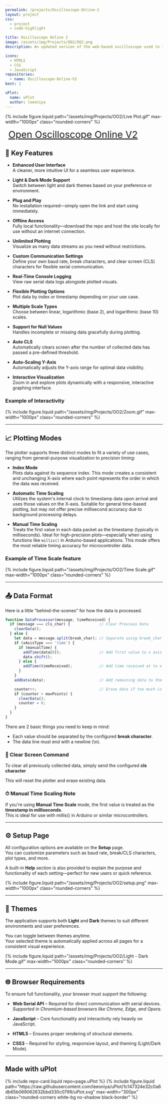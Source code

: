```yaml
---
permalink: /projects/Oscilloscope-Online-2
layout: project
css:
  - project
  - code-highlight

title: Oscilloscope Online 2
image: /assets/img/Projects/OO2/OO2.png
description: An updated version of the web-based oscilloscope used to interface with microcontrollers to capture, visualize, and analyze real-time signals using dynamic inputs, Timescale, and Logarithmic scales

icons:
  - HTML5
  - CSS
  - JavaScript
repositories:
  - name: Oscilloscope-Online-V2
best: 1

uPlot:
  name: uPlot
  author: leeoniya
---
```


{% include figure.liquid path="/assets/img/Projects/OO2/Live Plot.gif" max-width="1000px" class="rounded-corners" %}

<a href="https://mumarshahbaz.github.io/Oscilloscope-Online-V2" class="button" style="font-size: 30px; height: auto; padding: 10px" target="_blank">Open Oscilloscope Online V2</a>

## 🔧 Key Features

- **Enhanced User Interface**  
  A cleaner, more intuitive UI for a seamless user experience.

- **Light & Dark Mode Support**  
  Switch between light and dark themes based on your preference or environment.

- **Plug and Play**  
  No installation required—simply open the link and start using immediately.

- **Offline Access**  
  Fully local functionality—download the repo and host the site locally for use without an internet connection.

- **Unlimited Plotting**  
  Visualize as many data streams as you need without restrictions.

- **Custom Communication Settings**  
  Define your own baud rate, break characters, and clear screen (CLS) characters for flexible serial communication.

- **Real-Time Console Logging**  
  View raw serial data logs alongside plotted visuals.

- **Flexible Plotting Options**  
  Plot data by index or timestamp depending on your use case.

- **Multiple Scale Types**  
  Choose between linear, logarithmic (base 2), and logarithmic (base 10) scales.

- **Support for Null Values**  
  Handles incomplete or missing data gracefully during plotting.

- **Auto CLS**  
  Automatically clears screen after the number of collected data has passed a pre-defined threshold.

- **Auto-Scaling Y-Axis**  
  Automatically adjusts the Y-axis range for optimal data visibility.

- **Interactive Visualization**  
  Zoom in and explore plots dynamically with a responsive, interactive graphing interface.

### Example of Interactivity
{% include figure.liquid path="/assets/img/Projects/OO2/Zoom.gif" max-width="1000px" class="rounded-corners" %}

<hr class="spacer">

## 📈 Plotting Modes

The plotter supports three distinct modes to fit a variety of use cases, ranging from general-purpose visualization to precision timing:

- **Index Mode**  
  Plots data against its sequence index. This mode creates a consistent and unchanging X-axis where each point represents the order in which the data was received.

- **Automatic Time Scaling**  
  Utilizes the system's internal clock to timestamp data upon arrival and uses those values on the X-axis. Suitable for general time-based plotting, but may not offer precise millisecond accuracy due to background processing delays.

- **Manual Time Scaling**  
  Treats the first value in each data packet as the timestamp (typically in milliseconds). Ideal for high-precision plots—especially when using functions like `millis()` in Arduino-based applications. This mode offers the most reliable timing accuracy for microcontroller data.

### Example of Time Scale feature
{% include figure.liquid path="/assets/img/Projects/OO2/Time Scale.gif" max-width="1000px" class="rounded-corners" %}

<hr class="spacer">

## 📤 Data Format

Here is a little "behind-the-scenes" for how the data is processed.

```javascript
function DataProcessor(message, timeReceived) {
  if (message === cls_char) {             // Clear Previous Data
    clearData();
  } else {
    let data = message.split(break_char); // Separate using break_char
    if (xAxisType === 'time') {
      if (manualTime) {
        addTime(data[0]);                 // Add first value to x axis and remove it from data
        data.shift();
      } else {
        addTime(timeReceived);            // Add time received at to x axis
      }
    }
    addData(data);                        // Add remaining data to the chart

    counter++;                            // Erase data if too much is collected
    if (counter > maxPoints) {
      clearData();
      counter = 0;
    }
  }
}
```

There are 2 basic things you need to keep in mind:
- Each value should be separated by the configured **break character**.
- The data line must end with a newline (<span class="inline-code">\n</span>).

### 🧹 Clear Screen Command

To clear all previously collected data, simply send the configured **cls character**

This will reset the plotter and erase existing data.

### ⏱ Manual Time Scaling Note

If you're using **Manual Time Scale** mode, the first value is treated as the **timestamp in milliseconds**.  
This is ideal for use with <span class="inline-code">millis()</span> in Arduino or similar microcontrollers.

<hr class="spacer">

## ⚙️ Setup Page

All configuration options are available on the **Setup** page.  
You can customize parameters such as baud rate, break/CLS characters, plot types, and more.

A built-in **Help** section is also provided to explain the purpose and functionality of each setting—perfect for new users or quick reference.

{% include figure.liquid path="/assets/img/Projects/OO2/setup.png" max-width="1000px" class="rounded-corners" %}

<hr class="spacer">

## 🎨 Themes

The application supports both **Light** and **Dark** themes to suit different environments and user preferences.

You can toggle between themes anytime.  
Your selected theme is automatically applied across all pages for a consistent visual experience.

{% include figure.liquid path="/assets/img/Projects/OO2/Light - Dark Mode.gif" max-width="1000px" class="rounded-corners" %}

<hr class="spacer">

## 🌐 Browser Requirements

To ensure full functionality, your browser must support the following:

- **Web Serial API** – Required for direct communication with serial devices.  
  *Supported in Chromium-based browsers like Chrome, Edge, and Opera.*

- **JavaScript** – Core functionality and interactivity rely heavily on JavaScript.

- **HTML5** – Ensures proper rendering of structural elements.

- **CSS3** – Required for styling, responsive layout, and theming (Light/Dark Mode).

<hr class="spacer">

## Made with uPlot
<div class="center-element row">
{% include repo-card.liquid repo=page.uPlot %}
{% include figure.liquid path="https://raw.githubusercontent.com/leeoniya/uPlot/1c147324e32c0a6db65b069062632bbd330c0799/uPlot.svg" max-width="300px" class="rounded-corners white-bg no-shadow black-border" %}
</div>
<br class="spacer">